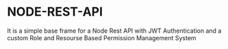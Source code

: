 # NODE-REST-API
It is a simple base frame for a Node Rest API with JWT Authentication and a custom Role and Resourse Based Permission Management System 
